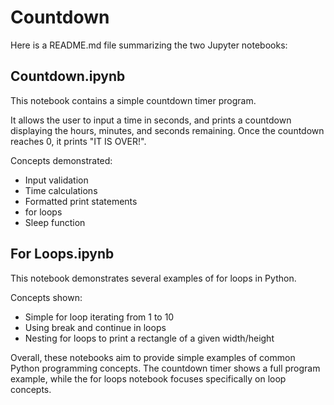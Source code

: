 # Countdown
 Here is a README.md file summarizing the two Jupyter notebooks:

## Countdown.ipynb

This notebook contains a simple countdown timer program. 

It allows the user to input a time in seconds, and prints a countdown displaying the hours, minutes, and seconds remaining. Once the countdown reaches 0, it prints "IT IS OVER!".

Concepts demonstrated:

- Input validation
- Time calculations
- Formatted print statements 
- for loops
- Sleep function

## For Loops.ipynb

This notebook demonstrates several examples of for loops in Python.

Concepts shown:

- Simple for loop iterating from 1 to 10
- Using break and continue in loops
- Nesting for loops to print a rectangle of a given width/height

Overall, these notebooks aim to provide simple examples of common Python programming concepts. The countdown timer shows a full program example, while the for loops notebook focuses specifically on loop concepts.

